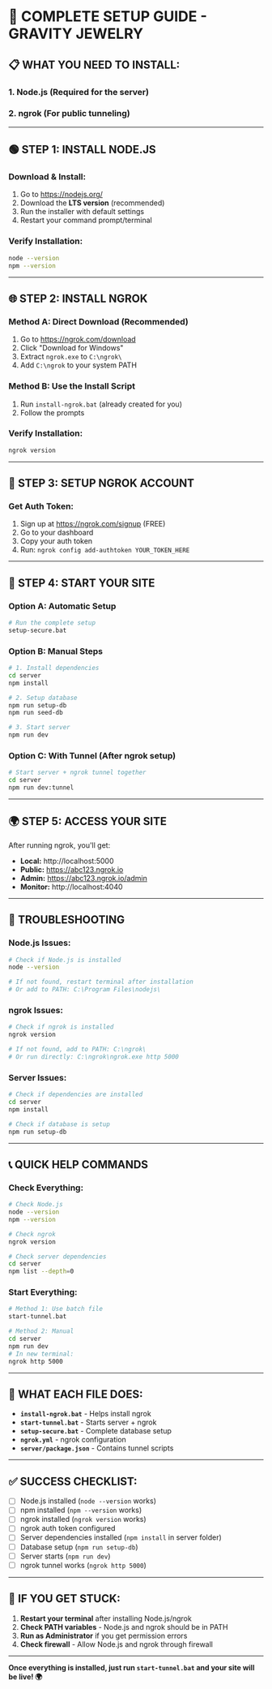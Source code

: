 # 🚀 COMPLETE SETUP GUIDE - GRAVITY JEWELRY

## 📋 **WHAT YOU NEED TO INSTALL:**

### **1. Node.js (Required for the server)**
### **2. ngrok (For public tunneling)**

---

## 🟢 **STEP 1: INSTALL NODE.JS**

### **Download & Install:**
1. Go to https://nodejs.org/
2. Download the **LTS version** (recommended)
3. Run the installer with default settings
4. Restart your command prompt/terminal

### **Verify Installation:**
```bash
node --version
npm --version
```

---

## 🌐 **STEP 2: INSTALL NGROK**

### **Method A: Direct Download (Recommended)**
1. Go to https://ngrok.com/download
2. Click "Download for Windows"
3. Extract `ngrok.exe` to `C:\ngrok\`
4. Add `C:\ngrok` to your system PATH

### **Method B: Use the Install Script**
1. Run `install-ngrok.bat` (already created for you)
2. Follow the prompts

### **Verify Installation:**
```bash
ngrok version
```

---

## 🔑 **STEP 3: SETUP NGROK ACCOUNT**

### **Get Auth Token:**
1. Sign up at https://ngrok.com/signup (FREE)
2. Go to your dashboard
3. Copy your auth token
4. Run: `ngrok config add-authtoken YOUR_TOKEN_HERE`

---

## 🚀 **STEP 4: START YOUR SITE**

### **Option A: Automatic Setup**
```bash
# Run the complete setup
setup-secure.bat
```

### **Option B: Manual Steps**
```bash
# 1. Install dependencies
cd server
npm install

# 2. Setup database
npm run setup-db
npm run seed-db

# 3. Start server
npm run dev
```

### **Option C: With Tunnel (After ngrok setup)**
```bash
# Start server + ngrok tunnel together
cd server
npm run dev:tunnel
```

---

## 🌍 **STEP 5: ACCESS YOUR SITE**

After running ngrok, you'll get:
- **Local:** http://localhost:5000
- **Public:** https://abc123.ngrok.io
- **Admin:** https://abc123.ngrok.io/admin
- **Monitor:** http://localhost:4040

---

## 🔧 **TROUBLESHOOTING**

### **Node.js Issues:**
```bash
# Check if Node.js is installed
node --version

# If not found, restart terminal after installation
# Or add to PATH: C:\Program Files\nodejs\
```

### **ngrok Issues:**
```bash
# Check if ngrok is installed
ngrok version

# If not found, add to PATH: C:\ngrok\
# Or run directly: C:\ngrok\ngrok.exe http 5000
```

### **Server Issues:**
```bash
# Check if dependencies are installed
cd server
npm install

# Check if database is setup
npm run setup-db
```

---

## 📞 **QUICK HELP COMMANDS**

### **Check Everything:**
```bash
# Check Node.js
node --version
npm --version

# Check ngrok
ngrok version

# Check server dependencies
cd server
npm list --depth=0
```

### **Start Everything:**
```bash
# Method 1: Use batch file
start-tunnel.bat

# Method 2: Manual
cd server
npm run dev
# In new terminal:
ngrok http 5000
```

---

## 🎯 **WHAT EACH FILE DOES:**

- **`install-ngrok.bat`** - Helps install ngrok
- **`start-tunnel.bat`** - Starts server + ngrok
- **`setup-secure.bat`** - Complete database setup
- **`ngrok.yml`** - ngrok configuration
- **`server/package.json`** - Contains tunnel scripts

---

## ✅ **SUCCESS CHECKLIST:**

- [ ] Node.js installed (`node --version` works)
- [ ] npm installed (`npm --version` works)  
- [ ] ngrok installed (`ngrok version` works)
- [ ] ngrok auth token configured
- [ ] Server dependencies installed (`npm install` in server folder)
- [ ] Database setup (`npm run setup-db`)
- [ ] Server starts (`npm run dev`)
- [ ] ngrok tunnel works (`ngrok http 5000`)

---

## 🚨 **IF YOU GET STUCK:**

1. **Restart your terminal** after installing Node.js/ngrok
2. **Check PATH variables** - Node.js and ngrok should be in PATH
3. **Run as Administrator** if you get permission errors
4. **Check firewall** - Allow Node.js and ngrok through firewall

---

**Once everything is installed, just run `start-tunnel.bat` and your site will be live! 🌍**
